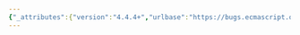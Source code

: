 ```yaml
---
{"_attributes":{"version":"4.4.4+","urlbase":"https://bugs.ecmascript.org/","maintainer":"dherman@mozilla.com"},"bug":{"bug_id":3601,"creation_ts":"2015-01-23 13:10:00 -0800","short_desc":"7.3.20 EnumerableOwnNames: Typo \"methods\" -> \"method\" in step 6","delta_ts":"2015-02-02 18:38:53 -0800","product":"Draft for 6th Edition","component":"editorial issue","version":"Rev 31: January 15, 2015 Draft","rep_platform":"All","op_sys":"All","bug_status":"RESOLVED","resolution":"FIXED","priority":"Normal","bug_severity":"normal","everconfirmed":true,"reporter":{"uid":"andrebargull","name":"André Bargull"},"assigned_to":{"uid":"allen","name":"Allen Wirfs-Brock"},"long_desc":[{"commentid":11611,"comment_count":0,"who":{"uid":"andrebargull","name":"André Bargull"},"bug_when":"2015-01-23 13:10:42 -0800","thetext":"7.3.20 EnumerableOwnNames (O)\n\nstep 6: \"methods\" -> \"method\".\n\nAlso: The NOTE is not grammatically correct."},{"commentid":11849,"comment_count":1,"who":{"uid":"allen","name":"Allen Wirfs-Brock"},"bug_when":"2015-01-31 16:07:37 -0800","thetext":"fixed in rev32 editor's draft"},{"commentid":11961,"comment_count":2,"who":{"uid":"allen","name":"Allen Wirfs-Brock"},"bug_when":"2015-02-02 18:38:53 -0800","thetext":"fixed in rev32 draft"}]}}
---
```

